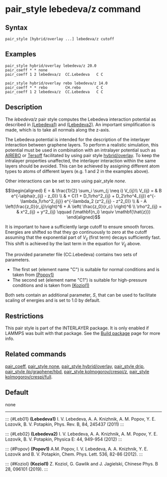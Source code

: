 # pair_style lebedeva/z command

## Syntax

``` LAMMPS
pair_style [hybrid/overlay ...] lebedeva/z cutoff
```

## Examples

``` LAMMPS
pair_style hybrid/overlay lebedeva/z 20.0
pair_coeff * * none
pair_coeff 1 2 lebedeva/z  CC.Lebedeva   C C

pair_style hybrid/overlay rebo lebedeva/z 14.0
pair_coeff * * rebo        CH.rebo       C C
pair_coeff 1 2 lebedeva/z  CC.Lebedeva   C C
```

## Description

The *lebedeva/z* pair style computes the Lebedeva interaction potential
as described in [(Lebedeva1)](Leb01) and [(Lebedeva2)](Leb02). An
important simplification is made, which is to take all normals along the
z-axis.

The Lebedeva potential is intended for the description of the interlayer
interaction between graphene layers. To perform a realistic simulation,
this potential must be used in combination with an intralayer potential
such as [AIREBO](pair_airebo) or [Tersoff](pair_tersoff) facilitated by
using pair style [hybrid/overlay](pair_hybrid). To keep the intralayer
properties unaffected, the interlayer interaction within the same layers
should be avoided. This can be achieved by assigning different atom
types to atoms of different layers (e.g. 1 and 2 in the examples above).

Other interactions can be set to zero using pair_style *none*.

$$\begin{aligned}
E       = & \frac{1}{2} \sum_i \sum_{j \neq i} V_{ij}\\
V_{ij}  = & B e^{-\alpha(r_{ij} - z_0)} \\
          & + C(1 + D_1\rho^2_{ij} + D_2\rho^4_{ij}) e^{-\lambda_1\rho^2_{ij}} e^{-\lambda_2 (z^2_{ij} - z^2_0)} \\
          & - A \left(\frac{z_0}{r_ij}\right)^6 + A \left( \frac{z_0}{r_c} \right)^6 \\
\rho^2_{ij} = & x^2_{ij} + y^2_{ij} \qquad (\mathbf{n_i} \equiv \mathbf{\hat{z}})
\end{aligned}$$

It is important to have a sufficiently large cutoff to ensure smooth
forces. Energies are shifted so that they go continuously to zero at the
cutoff assuming that the exponential part of $V_{ij}$ (first term)
decays sufficiently fast. This shift is achieved by the last term in the
equation for $V_{ij}$ above.

The provided parameter file (CC.Lebedeva) contains two sets of
parameters.

-   The first set (element name \"C\") is suitable for normal conditions
    and is taken from [(Popov1)](Popov)
-   The second set (element name \"C1\") is suitable for high-pressure
    conditions and is taken from [(Koziol1)](Koziol)

Both sets contain an additional parameter, *S*, that can be used to
facilitate scaling of energies and is set to 1.0 by default.

## Restrictions

This pair style is part of the INTERLAYER package. It is only enabled if
LAMMPS was built with that package. See the [Build
package](Build_package) page for more info.

## Related commands

[pair_coeff](pair_coeff), [pair_style none](pair_none), [pair_style
hybrid/overlay](pair_hybrid), [pair_style drip](pair_drip), [pair_style
ilp/graphene/hbd](pair_ilp_graphene_hbn), [pair_style
kolmogorov/crespi/z](pair_kolmogorov_crespi_z), [pair_style
kolmogorov/crespi/full](pair_kolmogorov_crespi_full).

## Default

none

------------------------------------------------------------------------

::: {#Leb01}
**(Lebedeva1)** I. V. Lebedeva, A. A. Knizhnik, A. M. Popov, Y. E.
Lozovik, B. V. Potapkin, Phys. Rev. B, 84, 245437 (2011)
:::

::: {#Leb02}
**(Lebedeva2)** I. V. Lebedeva, A. A. Knizhnik, A. M. Popov, Y. E.
Lozovik, B. V. Potapkin, Physica E: 44, 949-954 (2012)
:::

::: {#Popov}
**(Popov1)** A.M. Popov, I. V. Lebedeva, A. A. Knizhnik, Y. E. Lozovik
and B. V. Potapkin, Chem. Phys. Lett. 536, 82-86 (2012).
:::

::: {#Koziol}
**(Koziol1)** Z. Koziol, G. Gawlik and J. Jagielski, Chinese Phys. B 28,
096101 (2019).
:::

